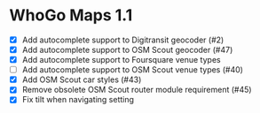 WhoGo Maps 1.1
==============

* [x] Add autocomplete support to Digitransit geocoder (#2)
* [x] Add autocomplete support to OSM Scout geocoder (#47)
* [x] Add autocomplete support to Foursquare venue types
* [ ] Add autocomplete support to OSM Scout venue types (#40)
* [x] Add OSM Scout car styles (#43)
* [x] Remove obsolete OSM Scout router module requirement (#45)
* [x] Fix tilt when navigating setting
